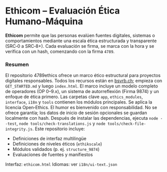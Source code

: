 # Ethicom – Evaluación Ética Humano‑Máquina

**Ethicom** permite que las personas evalúen fuentes digitales, sistemas o comportamientos mediante una escala ética estructurada y transparente (SRC‑0 a SRC‑8+).
Cada evaluación se firma, se marca con la hora y se verifica con un hash, comenzando con la firma `4789`.


### Resumen

El repositorio 4789ethics ofrece un marco ético estructural para proyectos digitales responsables. Todos los recursos están en [bsvrb.ch](https://www.bsvrb.ch); empieza con `GET_STARTED.md` y luego `index.html`. El marco incluye un modelo completo de operadores (OP 0–9.x), un sistema de autorreflexión (Firma 9874) y un enfoque de ética primero. Las carpetas clave `app`, `ethics_modules`, `interface`, `i18n` y `tools` contienen los módulos principales. Se aplica la licencia Open‑Ethics. El humor es bienvenido con responsabilidad. No se ofrece garantía; los datos de inicio de sesión opcionales se guardan localmente con hash. Después de instalar las dependencias, ejecuta `node --test`, `node tools/check-translations.js` y `node tools/check-file-integrity.js`.
Este repositorio incluye:
- Definiciones de interfaz multilingüe
- Definiciones de niveles éticos (`ethikscale`)
- Módulos validados (p. ej. `structure_9874`)
- Evaluaciones de fuentes y manifiestos

Interfaz: `ethicom.html`
Idiomas: ver `i18n/ui-text.json`
